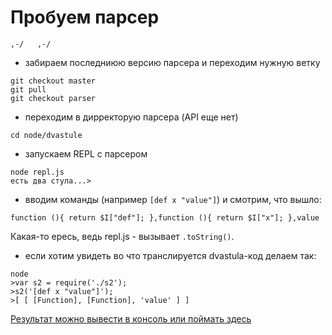 # Пробуем парсер

`,-/   ,-/`

 - забираем последниюю версию парсера и переходим нужную ветку
  ```
  git checkout master
  git pull
  git checkout parser
  ```

 - переходим в дирректорую парсера (API еще нет)
  ```
  cd node/dvastule
  ```
 - запускаем REPL с парсером
  ```
  node repl.js
  есть два стула...>
  ```
 - вводим команды (например `[def x "value"]`) и смотрим, что вышло:
  ```
  function (){ return $I["def"]; },function (){ return $I["x"]; },value
  ```
  Какая-то ересь, ведь repl.js - вызывает `.toString()`.

 - если хотим увидеть во что транслируется dvastula-код делаем так:
  ```
  node
  >var s2 = require('./s2');
  >s2('[def x "value"]');
  >[ [ [Function], [Function], 'value' ] ]
  ```

[Результат можно вывести в консоль или поймать здесь](https://github.com/zefirka/nadmozg/blob/parser/node/dvastula/s2.js#L13)
